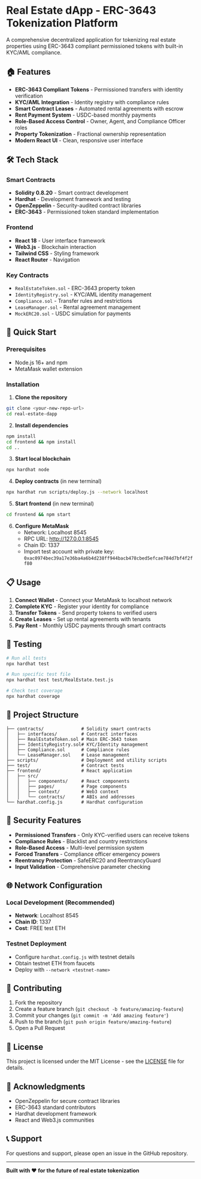 # Real Estate dApp - ERC-3643 Tokenization Platform

A comprehensive decentralized application for tokenizing real estate properties using ERC-3643 compliant permissioned tokens with built-in KYC/AML compliance.

## 🏠 Features

- **ERC-3643 Compliant Tokens** - Permissioned transfers with identity verification
- **KYC/AML Integration** - Identity registry with compliance rules
- **Smart Contract Leases** - Automated rental agreements with escrow
- **Rent Payment System** - USDC-based monthly payments
- **Role-Based Access Control** - Owner, Agent, and Compliance Officer roles
- **Property Tokenization** - Fractional ownership representation
- **Modern React UI** - Clean, responsive user interface

## 🛠️ Tech Stack

### Smart Contracts
- **Solidity 0.8.20** - Smart contract development
- **Hardhat** - Development framework and testing
- **OpenZeppelin** - Security-audited contract libraries
- **ERC-3643** - Permissioned token standard implementation

### Frontend
- **React 18** - User interface framework
- **Web3.js** - Blockchain interaction
- **Tailwind CSS** - Styling framework
- **React Router** - Navigation

### Key Contracts
- `RealEstateToken.sol` - ERC-3643 property token
- `IdentityRegistry.sol` - KYC/AML identity management
- `Compliance.sol` - Transfer rules and restrictions
- `LeaseManager.sol` - Rental agreement management
- `MockERC20.sol` - USDC simulation for payments

## 🚀 Quick Start

### Prerequisites
- Node.js 16+ and npm
- MetaMask wallet extension

### Installation

1. **Clone the repository**
```bash
git clone <your-new-repo-url>
cd real-estate-dapp
```

2. **Install dependencies**
```bash
npm install
cd frontend && npm install
cd ..
```

3. **Start local blockchain**
```bash
npx hardhat node
```

4. **Deploy contracts** (in new terminal)
```bash
npx hardhat run scripts/deploy.js --network localhost
```

5. **Start frontend** (in new terminal)
```bash
cd frontend && npm start
```

6. **Configure MetaMask**
   - Network: Localhost 8545
   - RPC URL: http://127.0.0.1:8545
   - Chain ID: 1337
   - Import test account with private key: `0xac0974bec39a17e36ba4a6b4d238ff944bacb478cbed5efcae784d7bf4f2ff80`

## 📋 Usage

1. **Connect Wallet** - Connect your MetaMask to localhost network
2. **Complete KYC** - Register your identity for compliance
3. **Transfer Tokens** - Send property tokens to verified users
4. **Create Leases** - Set up rental agreements with tenants
5. **Pay Rent** - Monthly USDC payments through smart contracts

## 🧪 Testing

```bash
# Run all tests
npx hardhat test

# Run specific test file
npx hardhat test test/RealEstate.test.js

# Check test coverage
npx hardhat coverage
```

## 📁 Project Structure

```
├── contracts/              # Solidity smart contracts
│   ├── interfaces/         # Contract interfaces
│   ├── RealEstateToken.sol # Main ERC-3643 token
│   ├── IdentityRegistry.sol# KYC/Identity management
│   ├── Compliance.sol      # Compliance rules
│   └── LeaseManager.sol    # Lease management
├── scripts/                # Deployment and utility scripts
├── test/                   # Contract tests
├── frontend/               # React application
│   ├── src/
│   │   ├── components/     # React components
│   │   ├── pages/          # Page components
│   │   ├── context/        # Web3 context
│   │   └── contracts/      # ABIs and addresses
└── hardhat.config.js       # Hardhat configuration
```

## 🔐 Security Features

- **Permissioned Transfers** - Only KYC-verified users can receive tokens
- **Compliance Rules** - Blacklist and country restrictions
- **Role-Based Access** - Multi-level permission system
- **Forced Transfers** - Compliance officer emergency powers
- **Reentrancy Protection** - SafeERC20 and ReentrancyGuard
- **Input Validation** - Comprehensive parameter checking

## 🌐 Network Configuration

### Local Development (Recommended)
- **Network**: Localhost 8545
- **Chain ID**: 1337
- **Cost**: FREE test ETH

### Testnet Deployment
- Configure `hardhat.config.js` with testnet details
- Obtain testnet ETH from faucets
- Deploy with `--network <testnet-name>`

## 🤝 Contributing

1. Fork the repository
2. Create a feature branch (`git checkout -b feature/amazing-feature`)
3. Commit your changes (`git commit -m 'Add amazing feature'`)
4. Push to the branch (`git push origin feature/amazing-feature`)
5. Open a Pull Request

## 📄 License

This project is licensed under the MIT License - see the [LICENSE](LICENSE) file for details.

## 🙏 Acknowledgments

- OpenZeppelin for secure contract libraries
- ERC-3643 standard contributors
- Hardhat development framework
- React and Web3.js communities

## 📞 Support

For questions and support, please open an issue in the GitHub repository.

---

**Built with ❤️ for the future of real estate tokenization**
